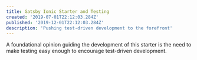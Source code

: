 ```yaml
---
title: Gatsby Ionic Starter and Testing
created: '2019-07-01T22:12:03.284Z'
published: '2019-12-01T22:12:03.284Z'
description: 'Pushing test-driven development to the forefront'
---
```


A foundational opinion guiding the development of this starter is the need to make testing easy enough to encourage test-driven development.
